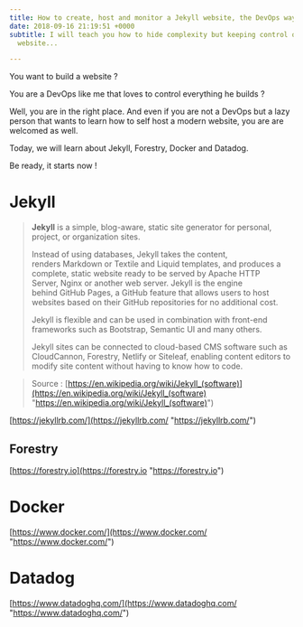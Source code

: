 ```yaml
---
title: How to create, host and monitor a Jekyll website, the DevOps way
date: 2018-09-16 21:19:51 +0000
subtitle: I will teach you how to hide complexity but keeping control of a self host
  website...

---
```

You want to build a website ?

You are a DevOps like me that loves to control everything he builds ?

Well, you are in the right place. And even if you are not a DevOps but a lazy person that wants to learn how to self host a modern website, you are are welcomed as well.

Today, we will learn about Jekyll, Forestry, Docker and Datadog.

Be ready, it starts now !

# Jekyll

> **Jekyll** is a simple, blog-aware, static site generator for personal, project, or organization sites.
>
> Instead of using databases, Jekyll takes the content, renders Markdown or Textile and Liquid templates, and produces a complete, static website ready to be served by Apache HTTP Server, Nginx or another web server. Jekyll is the engine behind GitHub Pages, a GitHub feature that allows users to host websites based on their GitHub repositories for no additional cost.
>
> Jekyll is flexible and can be used in combination with front-end frameworks such as Bootstrap, Semantic UI and many others.
>
> Jekyll sites can be connected to cloud-based CMS software such as CloudCannon, Forestry, Netlify or Siteleaf, enabling content editors to modify site content without having to know how to code.

> Source : [https://en.wikipedia.org/wiki/Jekyll_(software)](https://en.wikipedia.org/wiki/Jekyll_(software) "https://en.wikipedia.org/wiki/Jekyll_(software)")

[https://jekyllrb.com/](https://jekyllrb.com/ "https://jekyllrb.com/")

## Forestry

[https://forestry.io](https://forestry.io "https://forestry.io")

# Docker

[https://www.docker.com/](https://www.docker.com/ "https://www.docker.com/")

# Datadog

[https://www.datadoghq.com/](https://www.datadoghq.com/ "https://www.datadoghq.com/")